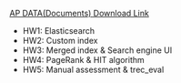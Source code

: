 [AP DATA(Documents) Download Link](https://www.dropbox.com/sh/6exkld3hkdzjg7a/AAAVMWAxAyFNyQ0UupUYKPvua?dl=0)
- HW1: Elasticsearch
- HW2: Custom index
- HW3: Merged index & Search engine UI 
- HW4: PageRank & HIT algorithm
- HW5: Manual assessment & trec_eval
